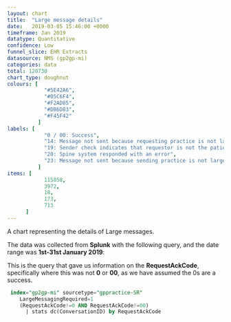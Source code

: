 ```yaml
---
layout: chart
title:  "Large message details"
date:   2019-03-05 15:46:00 +0000
timeframe: Jan 2019
datatype: Quantitative
confidence: Low
funnel_slice: EHR Extracts
datasource: NMS (gp2gp-mi)
categories: data
total: 120730
chart_type: doughnut
colours: [
            "#5E42A6",
            "#05C6F4",
            "#F2AD85",
            "#DB6D83",
            "#F45F42"
          ]
labels: [
            "0 / 00: Success",
            "14: Message not sent because requesting practice is not large message compliant",
            "19: Sender check indicates that requestor is not the patients current health care provider",
            "20: Spine system responded with an error",
            "23: Message not sent because sending practice is not large message compliant"
          ]
items: [
            115858,
            3972,
            18,
            173,
            713
      ]
---
```

A chart representing the details of Large messages.

The data was collected from **Splunk** with the following query, and the date range was **1st-31st January 2019**:

This is the query that gave us information on the **RequestAckCode**, specifically where this was not **0** or **00**, as we have assumed the 0s are a success.
```sql
 index="gp2gp-mi" sourcetype="gppractice-SR"
    LargeMessagingRequired=1
    (RequestAckCode!=0 AND RequestAckCode!=00)
      | stats dc(ConversationID) by RequestAckCode
```
